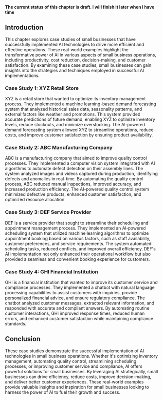 **The current status of this chapter is draft. I will finish it later when I have time**

Introduction
------------

This chapter explores case studies of small businesses that have successfully implemented AI technologies to drive more efficient and effective operations. These real-world examples highlight the transformative power of AI in various aspects of small business operations, including productivity, cost reduction, decision-making, and customer satisfaction. By examining these case studies, small businesses can gain insights into the strategies and techniques employed in successful AI implementations.

### Case Study 1: XYZ Retail Store

XYZ is a retail store that wanted to optimize its inventory management process. They implemented a machine learning-based demand forecasting system that analyzed historical sales data, seasonality patterns, and external factors like weather and promotions. This system provided accurate predictions of future demand, enabling XYZ to optimize inventory levels, reduce stockouts, and minimize overstocking. The AI-powered demand forecasting system allowed XYZ to streamline operations, reduce costs, and improve customer satisfaction by ensuring product availability.

### Case Study 2: ABC Manufacturing Company

ABC is a manufacturing company that aimed to improve quality control processes. They implemented a computer vision system integrated with AI algorithms to automate defect detection on their assembly lines. The system analyzed images and videos captured during production, identifying defects and anomalies in real-time. By automating the quality control process, ABC reduced manual inspections, improved accuracy, and increased production efficiency. The AI-powered quality control system minimized defective products, enhanced customer satisfaction, and optimized resource allocation.

### Case Study 3: DEF Service Provider

DEF is a service provider that sought to streamline their scheduling and appointment management process. They implemented an AI-powered scheduling system that utilized machine learning algorithms to optimize appointment booking based on various factors, such as staff availability, customer preferences, and service requirements. The system automated scheduling tasks, reduced conflicts, and improved overall efficiency. DEF's AI implementation not only enhanced their operational workflow but also provided a seamless and convenient booking experience for customers.

### Case Study 4: GHI Financial Institution

GHI is a financial institution that wanted to improve its customer service and compliance processes. They implemented a chatbot with natural language processing capabilities to assist customers with inquiries, provide personalized financial advice, and ensure regulatory compliance. The chatbot analyzed customer messages, extracted relevant information, and responded with accurate and compliant answers. By automating routine customer interactions, GHI improved response times, reduced human errors, and enhanced customer satisfaction while maintaining compliance standards.

Conclusion
----------

These case studies demonstrate the successful implementation of AI technologies in small business operations. Whether it's optimizing inventory management, automating quality control, streamlining scheduling processes, or improving customer service and compliance, AI offers powerful solutions for small businesses. By leveraging AI strategically, small businesses can drive efficiency, reduce costs, improve decision-making, and deliver better customer experiences. These real-world examples provide valuable insights and inspiration for small businesses looking to harness the power of AI to fuel their growth and success.
